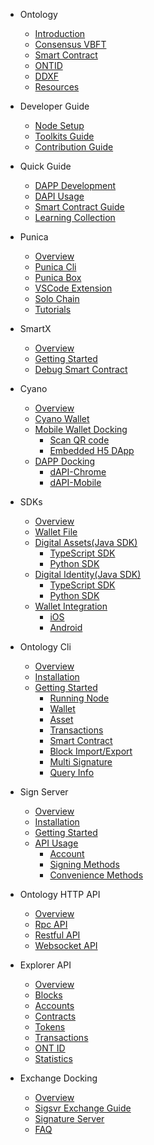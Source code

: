 - Ontology
  - [Introduction](docs-en/DeveloperGuide/introduction.md)
  - [Consensus VBFT](docs-en/DeveloperGuide/02-VBFT-introduction.md)
  - [Smart Contract](docs-en/DeveloperGuide/smartcontract/00-introduction-sc.md)
  - [ONTID](docs-en/DeveloperGuide/04-ontid.md)
  - [DDXF](docs-en/DeveloperGuide/05-ddxf.md)
  - [Resources](docs-en/DeveloperGuide/06-white-papers.md)
- Developer Guide
  - [Node Setup](docs-en/DeveloperGuide/01-installation.md)
  - [Toolkits Guide](docs-en/DeveloperGuide/tools.md)
  - [Contribution Guide](docs-en/DeveloperGuide/07-contributions-guide.md)
- Quick Guide
  - [DAPP Development](docs-en/QuickGuide/00-dapp_development.md)  
  - [DAPI Usage](docs-en/QuickGuide/06-dapi-useage.md)  
  - [Smart Contract Guide](docs-en/QuickGuide/02-deploy-invoke.md)
  - [Learning Collection](docs-en/QuickGuide/03-docs-collect.md)
  
- Punica
  - [Overview](docs-en/Punica/punica.md)
  - [Punica Cli](docs-en/Punica/punica-cli.md)
  - [Punica Box](docs-en/Punica/punica-box.md)
  - [VSCode Extension](docs-en/Punica/sc-extension.md)
  - [Solo Chain](docs-en/Punica/solo-chain.md)
  - [Tutorials](docs-en/Punica/tutorials.md)
      
- SmartX
  - [Overview](docs-en/SmartX/00-overview.md)
  - [Getting Started](docs-en/SmartX/01-getting-started.md)
  - [Debug Smart Contract](docs-en/QuickGuide/01-debug-a-Smart-Contract.md)
  
- Cyano
  - [Overview](docs-en/Cyano/00-overview.md)
  - [Cyano Wallet](docs-en/Cyano/02-getting-started.md)
  - [Mobile Wallet Docking](docs-en/Cyano/Cyano-provider/00-overview.md)
      - [Scan QR code](docs-en/Cyano/Cyano-provider/02-scan-qrcode.md)
      - [Embedded H5 DApp](docs-en/Cyano/Cyano-provider/03-embedded-h5.md)
  - [DAPP Docking](docs-en/Cyano/dApi/00-overview.md)
      - [dAPI-Chrome](docs-en/Cyano/dApi/02-getting-started.md)
      - [dAPI-Mobile](docs-en/Cyano/dApi-mobile/02-getting-started.md)
  
- SDKs
  - [Overview](docs-en/SDKs/00-overview.md)
  - [Wallet File](docs-en/SDKs/01-wallet-file-specification.md)
  - [Digital Assets(Java SDK)](docs-en/SDKs/java-sdk.md)
      - [TypeScript SDK](docs-en/SDKs/ts-sdk.md)
      - [Python SDK](docs-en/SDKs/python-sdk.md)
  - [Digital Identity(Java SDK)](docs-en/SDKs/java-sdk-ontid.md)
      - [TypeScript SDK](docs-en/SDKs/ts-sdk-ontid.md)
      - [Python SDK](docs-en/SDKs/python-sdk-ontid.md)
  - [Wallet Integration](docs-en/SDKs/02-wallet-intergration.md)
      - [iOS](docs-en/SDKs/ontology_wallet_dev_ts_sdk_en.md)
      - [Android](docs-en/SDKs/ontology_wallet_dev_android_en.md)


- Ontology Cli
  - [Overview](docs-en/OntologyCli/00-overview.md)
  - [Installation](docs-en/OntologyCli/01-installation.md)
  - [Getting Started](docs-en/OntologyCli/getting-started.md)
      - [Running Node](docs-en/OntologyCli/02-running-node.md)
      - [Wallet](docs-en/OntologyCli/04-wallet-management.md)
      - [Asset](docs-en/OntologyCli/05-asset-management.md)
      - [Transactions](docs-en/OntologyCli/06-transactions.md)
      - [Smart Contract](docs-en/OntologyCli/07-smart-contracts.md)
      - [Block Import/Export](docs-en/OntologyCli/08-block-data.md)
      - [Multi Signature](docs-en/OntologyCli/09-multisig.md)
      - [Query Info](docs-en/OntologyCli/10-query-info.md)
- Sign Server
  - [Overview](docs-en/SignServer/00-overview.md)
  - [Installation](docs-en/SignServer/01-installation.md)
  - [Getting Started](docs-en/SignServer/02-getting-started.md)
  - [API Usage](docs-en/SignServer/03-api-usage.md)
      - [Account](docs-en/SignServer/04-api-account-methods.md)
      - [Signing Methods](docs-en/SignServer/05-api-signing-methods.md)
      - [Convenience Methods](docs-en/SignServer/06-api-signing-convinience-methods.md)
  
- Ontology HTTP API
  - [Overview](docs-en/API/00-overview.md)
  - [Rpc API](docs-en/API/01-rpc_api.md)
  - [Restful API](docs-en/API/02-restful_api.md)
  - [Websocket API](docs-en/API/03-websocket_api.md)
  
- Explorer API
  - [Overview](docs-en/explorer/overview.md)
  - [Blocks](docs-en/explorer/blocks.md)
  - [Accounts](docs-en/explorer/accounts.md)
  - [Contracts](docs-en/explorer/contracts.md)
  - [Tokens](docs-en/explorer/tokens.md)
  - [Transactions](docs-en/explorer/transactions.md)
  - [ONT ID](docs-en/explorer/ontid.md)
  - [Statistics](docs-en/explorer/statistics.md) 

- Exchange Docking
  - [Overview](docs-en/exchange-API/Ontology+Exchange+Docking+Document.md)
  - [Sigsvr Exchange Guide](docs-en/exchange-API/Sigsvr_Exchange_Guide.md)
  - [Signature Server](docs-en/exchange-API/Ontology+Signature+Server+Tutorials.md)
  - [FAQ](docs-en/exchange-API/ONT+Exchange+Docking+FAQ.md)
